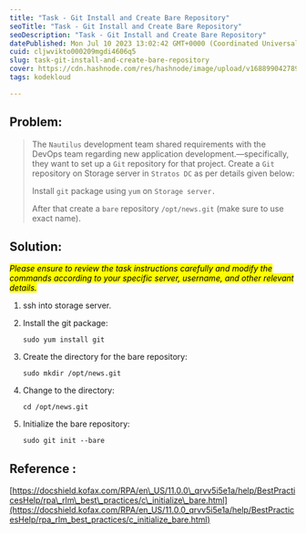 ```yaml
---
title: "Task - Git Install and Create Bare Repository"
seoTitle: "Task - Git Install and Create Bare Repository"
seoDescription: "Task - Git Install and Create Bare Repository"
datePublished: Mon Jul 10 2023 13:02:42 GMT+0000 (Coordinated Universal Time)
cuid: cljwvikto000209mgdi4606q5
slug: task-git-install-and-create-bare-repository
cover: https://cdn.hashnode.com/res/hashnode/image/upload/v1688990427898/fc06fe2b-3d0a-4a8a-b563-260581d256de.jpeg
tags: kodekloud

---
```


## Problem:

> The `Nautilus` development team shared requirements with the DevOps team regarding new application development.—specifically, they want to set up a `Git` repository for that project. Create a `Git` repository on Storage server in `Stratos DC` as per details given below:
> 
> Install `git` package using `yum` on `Storage server.`
> 
> After that create a `bare` repository `/opt/news.git` (make sure to use exact name).

## Solution:

*<mark>Please ensure to review the task instructions carefully and modify the commands according to your specific server, username, and other relevant details.</mark>*

1. ssh into storage server.
    
2. Install the git package:
    
    ```plaintext
    sudo yum install git
    ```
    
3. Create the directory for the bare repository:
    
    ```plaintext
    sudo mkdir /opt/news.git
    ```
    
4. Change to the directory:
    
    ```plaintext
    cd /opt/news.git
    ```
    
5. Initialize the bare repository:
    
    ```plaintext
    sudo git init --bare
    ```
    

## Reference :

[https://docshield.kofax.com/RPA/en\_US/11.0.0\_qrvv5i5e1a/help/BestPracticesHelp/rpa\_rlm\_best\_practices/c\_initialize\_bare.html](https://docshield.kofax.com/RPA/en_US/11.0.0_qrvv5i5e1a/help/BestPracticesHelp/rpa_rlm_best_practices/c_initialize_bare.html)